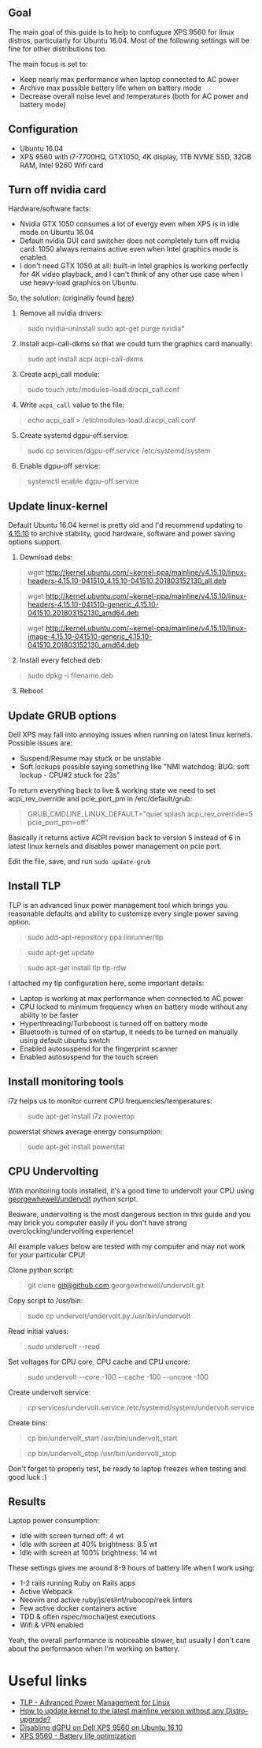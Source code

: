 ## Goal

The main goal of this guide is to help to confugure XPS 9560 for linux distros, particularly for
Ubuntu 16.04. Most of the following settings will be fine for other distributions too.

The main focus is set to:

* Keep nearly max performance when laptop connected to AC power
* Archive max possible battery life when on battery mode
* Decrease overall noise level and temperatures (both for AC power and battery mode)

## Configuration

* Ubuntu 16.04
* XPS 9560 with i7-7700HQ, GTX1050, 4K display, 1TB NVME SSD, 32GB RAM, Intel 9260 Wifi card

## Turn off nvidia card

Hardware/software facts:

* Nvidia GTX 1050 consumes a lot of evergy even when XPS is in idle mode on Ubuntu 16.04
* Default nvidia GUI card switcher does not completely turn off nvidia card: 1050 always remains
active even when Intel graphics mode is enabled.
* I don't need GTX 1050 at all: built-in Intel graphics is working perfectly for 4K video playback,
and I can't think of any other use case when I use heavy-load graphics on Ubuntu.

So, the solution: (originally found [here](https://gist.github.com/jseris/a740f6a3fb0d18064e26dc66f9be4f1d))

1. Remove all nvidia drivers:

> sudo nvidia-uninstall
> sudo apt-get purge nvidia*

2. Install acpi-call-dkms so that we could turn the graphics card manually:

> sudo apt install acpi acpi-call-dkms

3. Create acpi_call module:

> sudo touch /etc/modules-load.d/acpi_call.conf

4. Write `acpi_call` value to the file:
> echo acpi_call > /etc/modules-load.d/acpi_call.conf

5. Create systemd dgpu-off.service:

> sudo cp services/dgpu-off.service /etc/systemd/system

6. Enable dgpu-off service:

> systemctl enable dgpu-off.service

## Update linux-kernel

Default Ubuntu 16.04 kernel is pretty old and I'd recommend updating to
[4.15.10](http://kernel.ubuntu.com/~kernel-ppa/mainline/v4.15.10) to archive stability, good 
hardware, software and power saving options support.

1. Download debs:

> wget http://kernel.ubuntu.com/~kernel-ppa/mainline/v4.15.10/linux-headers-4.15.10-041510_4.15.10-041510.201803152130_all.deb

> wget http://kernel.ubuntu.com/~kernel-ppa/mainline/v4.15.10/linux-headers-4.15.10-041510-generic_4.15.10-041510.201803152130_amd64.deb<Paste>

> wget http://kernel.ubuntu.com/~kernel-ppa/mainline/v4.15.10/linux-image-4.15.10-041510-generic_4.15.10-041510.201803152130_amd64.deb

2. Install every fetched deb:

> sudo dpkg -i filename.deb

3. Reboot

## Update GRUB options

Dell XPS may fall into annoying issues when running on latest linux kernels. Possible issues are:

* Suspend/Resume may stuck or be unstable
* Soft lockups possible saying something like "NMI watchdog: BUG: soft lockup - CPU#2 stuck for 23s"

To return everything back to live & working state we need to set acpi_rev_override and pcie_port_pm
in /etc/default/grub:

> GRUB_CMDLINE_LINUX_DEFAULT="quiet splash acpi_rev_override=5 pcie_port_pm=off"

Basically it returns active ACPI revision back to version 5 instead of 6 in latest linux kernels
and disables power management on pcie port.

Edit the file, save, and run `sudo update-grub`

## Install TLP

TLP is an advanced linux power management tool which brings you reasonable defaults and ability to
customize every single power saving option.

> sudo add-apt-repository ppa:linrunner/tlp

> sudo apt-get update

> sudo apt-get install tlp tlp-rdw

I attached my tlp configuration here, some important details:

* Laptop is working at max performance when connected to AC power
* CPU locked to minimum frequency when on battery mode without any ability to be faster
* Hyperthreading/Turboboost is turned off on battery mode
* Bluetooth is turned of on startup, it needs to be turned on manually using default ubuntu switch
* Enabled autosuspend for the fingerprint scanner
* Enabled autosuspend for the touch screen

## Install monitoring tools

i7z helps us to monitor current CPU frequencies/temperatures:

> sudo apt-get install i7z powertop

powerstat shows average energy consumption:

> sudo apt-get install powerstat

## CPU Undervolting

With monitoring tools installed, it's a good time to undervolt your CPU using
[georgewhewell/undervolt](https://github.com/georgewhewell/undervolt) python script.

Beaware, undervolting is the most dangerous section in this guide and you may brick you computer
easily if you don't have strong overclocking/undervolting experience!

All example values below are tested with my computer and may not work for your particular CPU!

Clone python script:

> git clone git@github.com:georgewhewell/undervolt.git

Copy script to /usr/bin:

> sudo cp undervolt/undervolt.py /usr/bin/undervolt

Read initial values:

> sudo undervolt --read

Set voltages for CPU core, CPU cache and CPU uncore:

> sudo undervolt --core -100 --cache -100 --uncore -100

Create undervolt service:

> cp services/undervolt.service /etc/systemd/system/undervolt.service

Create bins:

> cp bin/undervolt_start /usr/bin/undervolt_start

> cp bin/undervolt_stop /usr/bin/undervolt_stop

Don't forget to properly test, be ready to laptop freezes when testing and good luck :)

## Results

Laptop power consumption:

* Idle with screen turned off: 4 wt
* Idle with screen at 40% brightness: 8.5 wt
* Idle with screen at 100% brightness: 14 wt

These settings gives me around 8-9 hours of battery life when I work using:

* 1-2 rails running Ruby on Rails apps 
* Active Webpack
* Neovim and active ruby/js/eslint/rubocop/reek linters
* Few active docker containers active
* TDD & often rspec/mocha/jest executions
* Wifi & VPN enabled

Yeah, the overall performance is noticeable slower, but usually I don't care about the performance 
when I'm working on battery.

# Useful links

* [TLP - Advanced Power Management for Linux](https://github.com/linrunner/TLP)
* [How to update kernel to the latest mainline version without any Distro-upgrade?](https://askubuntu.com/questions/119080/how-to-update-kernel-to-the-latest-mainline-version-without-any-distro-upgrade)
* [Disabling dGPU on Dell XPS 9560 on Ubuntu 16.10](https://gist.github.com/jseris/a740f6a3fb0d18064e26dc66f9be4f1d)
* [XPS 9560 - Battery life optimization](https://www.reddit.com/r/Dell/comments/5y3rii/xps_9560_battery_life_optimization_and_fan/)
